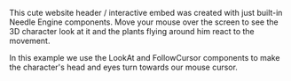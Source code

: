 This cute website header / interactive embed was created with just built-in Needle Engine components. Move your mouse over the screen to see the 3D character look at it and the plants flying around him react to the movement.   

In this example we use the LookAt and FollowCursor components to make the character's head and eyes turn towards our mouse cursor.